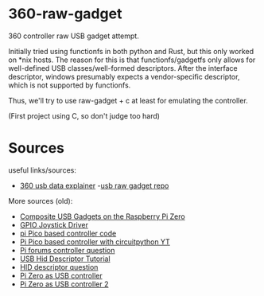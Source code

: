 # 360-raw-gadget
360 controller raw USB gadget attempt.

Initially tried using functionfs in both python and Rust, but this only worked on *nix hosts.
The reason for this is that functionfs/gadgetfs only allows for well-defined USB classes/well-formed descriptors.
After the interface descriptor, windows presumably expects a vendor-specific descriptor, which is not supported by functionfs.

Thus, we'll try to use raw-gadget + c at least for emulating the controller.

(First project using C, so don't judge too hard)

# Sources

useful links/sources:

- [360 usb data explainer](https://www.partsnotincluded.com/understanding-the-xbox-360-wired-controllers-usb-data/) 
 -[usb raw gadget repo](https://github.com/xairy/raw-gadget)


More sources (old):
- [Composite USB Gadgets on the Raspberry Pi Zero](http://www.isticktoit.net/?p=1383)
- [GPIO Joystick Driver](https://github.com/recalbox/mk_arcade_joystick_rpi)
- [pi Pico based controller code](https://github.com/printnplay/PicoCader)
- [Pi Pico based controller with circuitpython YT](https://www.youtube.com/watch?v=__QZQEOG6tA)
- [Pi forums controller question](https://forums.raspberrypi.com/viewtopic.php?t=207197)
- [USB Hid Descriptor Tutorial](https://eleccelerator.com/tutorial-about-usb-hid-report-descriptors/)
- [HID descriptor question](https://stackoverflow.com/questions/49139136/emulate-a-gaming-device-raspberry-pi-zero/49151408#49151408)
- [Pi Zero as USB controller](https://www.reddit.com/r/RetroPie/comments/4vi0it/pi_zero_as_usb_controller/)
- [Pi Zero as USB controller 2](https://www.reddit.com/r/raspberry_pi/comments/4vkffh/pi_zero_as_usb_nes_controller/)

